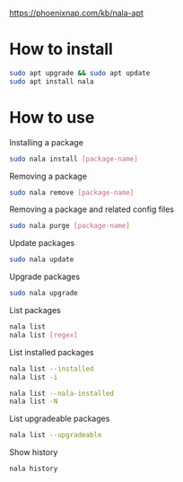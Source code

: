 https://phoenixnap.com/kb/nala-apt
# How to install
```bash
sudo apt upgrade && sudo apt update
sudo apt install nala
```
# How to use
Installing a package
```bash
sudo nala install [package-name]
```
Removing a package
```bash
sudo nala remove [package-name]
```
Removing a package and related config files
```bash
sudo nala purge [package-name]
```
Update packages
```bash
sudo nala update
```
Upgrade packages
```bash
sudo nala upgrade
```
List packages
```bash
nala list
nala list [regex]
```
List installed packages
```bash
nala list --installed
nala list -i

nala list --nala-installed
nala list -N
```
List upgradeable packages
```bash
nala list --upgradeable
```
Show history
```bash
nala history
```

